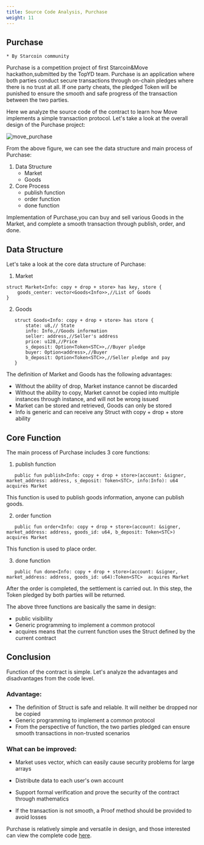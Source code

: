 ```yaml
---
title: Source Code Analysis, Purchase 
weight: 11
---
```


## Purchase

~~~
* By Starcoin community
~~~



Purchase is a competition project of first Starcoin&Move hackathon,submitted by the TopYD team. Purchase is an application where both parties conduct secure transactions through on-chain pledges where there is no trust at all. If one party cheats, the pledged Token will be punished to ensure the smooth and safe progress of the transaction between the two parties.

Here we analyze the source code of the contract to learn how Move implements a simple transaction protocol. Let's take a look at the overall design of the Purchase project:

![move_purchase](https://tva1.sinaimg.cn/large/008i3skNly1gug7xlve6mj60d303374a02.jpg)

From the above figure, we can see the data structure and main process of Purchase:

1. Data Structure
   - Market
   - Goods
2. Core Process
   - publish function
   - order function
   - done function

Implementation of Purchase,you can buy and sell various Goods in the Market, and complete a smooth transaction through publish, order, and done.



## Data Structure

Let's take a look at the core data structure of Purchase:

1. Market
~~~Move
struct Market<Info: copy + drop + store> has key, store {
    goods_center: vector<Goods<Info>>,//List of Goods
}
~~~

2. Goods

~~~Move
   struct Goods<Info: copy + drop + store> has store {
       state: u8,// State
       info: Info,//Goods information
       seller: address,//Seller's address
       price: u128,//Price
       s_deposit: Option<Token<STC>>,//Buyer pledge
       buyer: Option<address>,//Buyer
       b_deposit: Option<Token<STC>>,//Seller pledge and pay
   }
~~~

The definition of Market and Goods has the following advantages:

- Without the ability of drop, Market instance cannot be discarded
- Without the ability to copy, Market cannot be copied into multiple instances through instance, and will not be wrong issued 
- Market can be stored and retrieved, Goods can only be stored
- Info is generic and can receive any Struct with copy + drop + store ability



## Core Function

The main process of Purchase includes 3 core functions:

1. publish function

~~~Move
   public fun publish<Info: copy + drop + store>(account: &signer, market_address: address, s_deposit: Token<STC>, info:Info): u64 acquires Market
~~~

   This function is used to publish goods information, anyone can publish goods.

2. order function

~~~Move
   public fun order<Info: copy + drop + store>(account: &signer, market_address: address, goods_id: u64, b_deposit: Token<STC>) acquires Market 
~~~

   This function is used to place order.

3. done function

~~~Move
   public fun done<Info: copy + drop + store>(account: &signer, market_address: address, goods_id: u64):Token<STC>  acquires Market 
~~~

   After the order is completed, the settlement is carried out. In this step, the Token pledged by both parties will be returned.

   The above three functions are basically the same in design:

   - public visibility
   - Generic programming to implement a common protocol
   - acquires means that the current function uses the Struct defined by the current contract



## Conclusion

Function of the contract is simple. Let's analyze the advantages and disadvantages from the code level.

### Advantage:

- The definition of Struct is safe and reliable. It will neither be dropped nor be copied
- Generic programming to implement a common protocol
- From the perspective of  function, the two parties pledged can ensure smooth transactions in non-trusted scenarios

### What can be improved:

- Market uses vector, which can easily cause security problems for large arrays

- Distribute data to each user's own account

- Support formal verification and prove the security of the contract through mathematics

- If the transaction is not smooth, a Proof method should be provided to avoid losses



Purchase is relatively simple and versatile in design, and those interested can view the complete code [here](https://gitlab.com/mingzhena/Purchase/-/tree/main/public/src/modules).